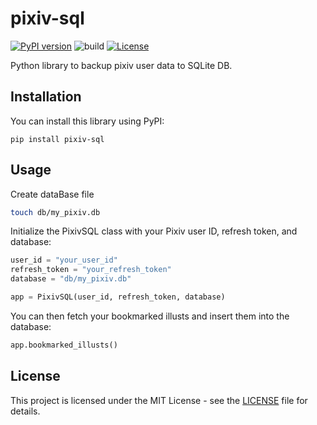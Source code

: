 # pixiv-sql

[![PyPI version](https://badge.fury.io/py/pixiv-sql.svg)](https://badge.fury.io/py/pixiv-sql)
![build](https://github.com/ryohidaka/pixiv-sql/workflows/Build/badge.svg)
[![License](https://img.shields.io/badge/license-MIT-blue.svg)](https://opensource.org/licenses/MIT)

Python library to backup pixiv user data to SQLite DB.

## Installation

You can install this library using PyPI:

```shell
pip install pixiv-sql
```

## Usage

Create dataBase file

```bash
touch db/my_pixiv.db
```

Initialize the PixivSQL class with your Pixiv user ID, refresh token, and database:

```python
user_id = "your_user_id"
refresh_token = "your_refresh_token"
database = "db/my_pixiv.db"

app = PixivSQL(user_id, refresh_token, database)
```

You can then fetch your bookmarked illusts and insert them into the database:

```python
app.bookmarked_illusts()
```

## License

This project is licensed under the MIT License - see the [LICENSE](LICENSE) file for details.
